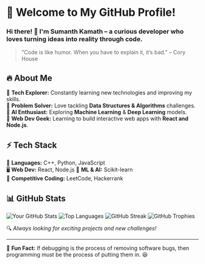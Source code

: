# 🚀 Welcome to My GitHub Profile!  

### Hi there! 👋 I'm Sumanth Kamath – a curious developer who loves turning ideas into reality through **code**.  

> "Code is like humor. When you have to explain it, it’s bad." – Cory House  

## 🔥 About Me  
🔹 **Tech Explorer:** Constantly learning new technologies and improving my skills.  
🔹 **Problem Solver:** Love tackling **Data Structures & Algorithms** challenges.  
🔹 **AI Enthusiast:** Exploring **Machine Learning** & **Deep Learning** models.  
🔹 **Web Dev Geek:** Learning to build interactive web apps with **React and Node.js**.  

## ⚡ Tech Stack  
🚀 **Languages:** C++, Python, JavaScript  
🖥️ **Web Dev:** React, Node.js
🤖 **ML & AI:** Scikit-learn  
🎯 **Competitive Coding:** LeetCode, Hackerrank  

## 📊 GitHub Stats  
![Your GitHub Stats](https://github-readme-stats.vercel.app/api?username=S-Kamath-01&show_icons=true&theme=radical) 
![Top Languages](https://github-readme-stats.vercel.app/api/top-langs/?username=S-Kamath-01&layout=compact&theme=radical)
![GitHub Streak](https://streak-stats.demolab.com?user=S-Kamath-01&theme=radical&hide_border=true)
![GitHub Trophies](https://github-profile-trophy.vercel.app/?username=S-Kamath-01&theme=radical)




🔍 _Always looking for exciting projects and new challenges!_  

---

🎯 **Fun Fact:** If debugging is the process of removing software bugs, then programming must be the process of putting them in. 😆  
